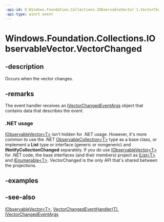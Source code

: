 ```yaml
---
-api-id: E:Windows.Foundation.Collections.IObservableVector`1.VectorChanged
-api-type: winrt event
---
```


<!-- Event syntax
abstract public event Windows.Foundation.Collections.VectorChangedEventHandler VectorChanged<T>
-->

# Windows.Foundation.Collections.IObservableVector<T>.VectorChanged

## -description
Occurs when the vector changes.

## -remarks
The event handler receives an [IVectorChangedEventArgs](ivectorchangedeventargs.md) object that contains data that describes the event.

### .NET usage

[IObservableVector\<T\>](iobservablevector_1.md) isn't hidden for .NET usage. However, it's more common to use the .NET [ObservableCollection\<T\>](/dotnet/api/system.collections.objectmodel.observablecollection-1) type as a base class, or implement a **List** type or interface (generic or nongeneric) and **INotifyCollectionChanged** separately. If you do use [IObservableVector\<T\>](iobservablevector_1.md) for .NET code, the base interfaces (and their members) project as [IList\<T\>](/dotnet/api/system.collections.generic.ilist-1) and [IEnumerable&lt;T&gt;](/dotnet/api/system.collections.generic.ienumerable-1). VectorChanged is the only API that's shared between the projections.

## -examples

## -see-also
[IObservableVector&lt;T&gt;](iobservablevector_1.md), [VectorChangedEventHandler(T)](vectorchangedeventhandler_1.md), [IVectorChangedEventArgs](ivectorchangedeventargs.md)
